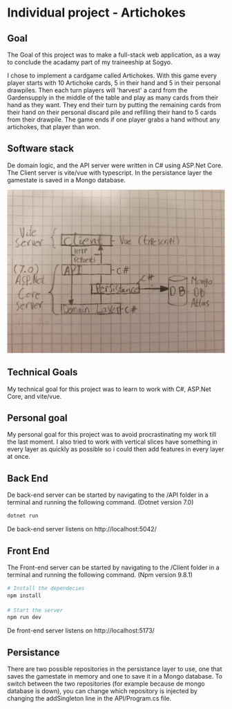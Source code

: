 # Individual project - Artichokes

## Goal

The Goal of this project was to make a full-stack web application, as a way to conclude the acadamy part of my traineeship at Sogyo. 

I chose to implement a cardgame called Artichokes. With this game every player starts with 10 Artichoke cards, 5 in their hand and 5 in their personal drawpiles. Then each turn players will 'harvest' a card from the Gardensupply in the middle of the table and play as many cards from their hand as they want. They end their turn by putting the remaining cards from their hand on their personal discard pile and refilling their hand to 5 cards from their drawpile. The game ends if one player grabs a hand without any artichokes, that player than won.


## Software stack


De domain logic, and the API server were written in C# using ASP.Net Core. The Client server is vite/vue with typescript. In the persistance layer the gamestate is saved in a Mongo database.

![Alt text](20231204_092458.jpg)

## Technical Goals

My technical goal for this project was to learn to work with C#, ASP.Net Core, and vite/vue.

## Personal goal

My personal goal for this project was to avoid procrastinating my work till the last moment. I also tried to work with vertical slices have something in every layer as quickly as possible so i could then add features in every layer at once.


## Back End
De back-end server can be started by navigating to the /API folder in a terminal and running the following command.
(Dotnet version 7.0)

```bash
dotnet run
```

De back-end server listens on http://localhost:5042/


## Front End 
The Front-end server can be started by navigating to the /Client folder in a terminal and running the following command.
(Npm version 9.8.1)


```bash
# Install the dependecies
npm install

# Start the server
npm run dev
```
De front-end server listens on http://localhost:5173/


## Persistance
There are two possible repositories in the persistance layer to use, one that saves the gamestate in memory and one to save it in a Mongo database. To switch between the two repositories (for example because de mongo database is down), you can change which repository is injected by changing the addSingleton line in the API/Program.cs file.